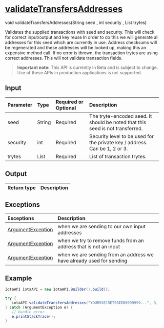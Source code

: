 
# [validateTransfersAddresses](https://github.com/iotaledger/iota-java/blob/master/jota/src/main/java/org/iota/jota/IotaAPI.java#L1471)
 void validateTransfersAddresses(String seed , int security , List<String> trytes)

 Validates the supplied transactions with seed and security. This will check for correct input/output and key reuse 
  In order to do this we will generate all addresses for this seed which are currently in use. Address checksums will be regenerated and these addresses will be looked up, making this an expensive method call. 
 If no error is thrown, the transaction trytes are using correct addresses.  This will not validate transaction fields.
> **Important note:** This API is currently in Beta and is subject to change. Use of these APIs in production applications is not supported.

## Input
| Parameter       | Type | Required or Optional | Description |
|:---------------|:--------|:--------| :--------|
| seed | String | Required | The tryte-encoded seed. It should be noted that this seed is not transferred. |
| security | int | Required | Security level to be used for the private key / address. Can be 1, 2 or 3. |
| trytes | List<String> | Required | List of transaction trytes. |
    
## Output
| Return type | Description |
|--|--|

## Exceptions
| Exceptions     | Description |
|:---------------|:--------|
| [ArgumentException](https://github.com/iotaledger/iota-java/blob/master/jota/src/main/java/org/iota/jota/error/ArgumentException.java) | when we are sending to our own input addresses |
| [ArgumentException](https://github.com/iotaledger/iota-java/blob/master/jota/src/main/java/org/iota/jota/error/ArgumentException.java) | when we try to remove funds from an address that is not an input |
| [ArgumentException](https://github.com/iotaledger/iota-java/blob/master/jota/src/main/java/org/iota/jota/error/ArgumentException.java) | when we are sending from an address we have already used for sending |


 ## Example
 
 ```Java
 IotaAPI iotaAPI = new IotaAPI.Builder().build();

try { 
    iotaAPI.validateTransfersAddresses("YOUR9SECRET9SEED9999999...", 3, new List<String>(new String[]{"FVYMDZDBVEB9SAHFFNIJEHEMG ... UJWSIIEGHKJSZWOQZQGOWKCFB", "IIBDFAEVXGLSCQFZEUOQCGOSS ... A9JIUZSFUJVKIMQPIMPWTQKQQ"}));
} catch (ArgumentException e) { 
    // Handle error
    e.printStackTrace(); 
}
 ```
